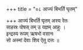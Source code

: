 +++
title = "०८ आज्यं बिभर्ति घृतम्"

+++
आज्यं बिभर्ति घृतम् अस्य रेतः  
साहस्रः पोषस् तम् उ यज्ञम् आहुः ।  
इन्द्रस्य रूपम् ऋषभो वसानः  
सो अस्मां देवाः शिव ऐतु दत्तः ॥